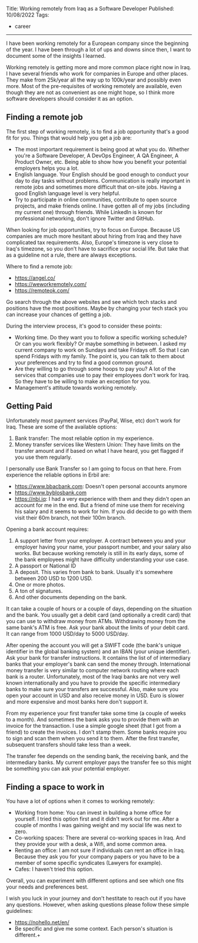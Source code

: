 Title: Working remotely from Iraq as a Software Developer
Published: 10/08/2022
Tags:

 - career
---

I have been working remotely for a European company since the beginning of the year. I have been through a lot of ups and downs since then, I want to document some of the insights I learned.

Working remotely is getting more and more common place right now in Iraq. I have several friends who work for companies in Europe and other places. They make from 25k/year all the way up to 100k/year and possibly even more. Most of the pre-requisites of working remotely are available, even though they are not as convenient as one might hope, so I think more software developers should consider it as an option.

## Finding a remote job

The first step of working remotely, is to find a job opportunity that's a good fit for you. Things that would help you get a job are:

- The most important requirement is being good at what you do. Whether you're a Software Developer, A DevOps Engineer, A QA Engineer, A Product Owner, etc. Being able to show how you benefit your potential employers helps you a lot.
- English language. Your English should be good enough to conduct your day to day tasks without problems. Communication is really important in remote jobs and sometimes more difficult that on-site jobs. Having a good English language level is very helpful.
- Try to participate in online communities, contribute to open source projects, and make friends online. I have gotten all of my jobs (including my current one) through friends. While LinkedIn is known for professional networking, don't ignore Twitter and GitHub.

When looking for job opportunities, try to focus on Europe. Because US companies are much more hesitant about hiring from Iraq and they have complicated tax requirements. Also, Europe's timezone is very close to Iraq's timezone, so you don't have to sacrifice your social life. But take that as a guideline not a rule, there are always exceptions.

Where to find a remote job:

- https://angel.co/
- https://weworkremotely.com/
- https://remoteok.com/

Go search through the above websites and see which tech stacks and positions have the most positions. Maybe by changing your tech stack you can increase your chances of getting a job.

During the interview process, it's good to consider these points:

- Working time. Do they want you to follow a specific working schedule? Or can you work flexibly? Or maybe something in between. I asked my current company to work on Sundays and take Fridays off. So that I can spend Fridays with my family. The point is, you can talk to them about your preferences and try to find a good common ground.
- Are they willing to go through some hoops to pay you? A lot of the services that companies use to pay their employees don't work for Iraq. So they have to be willing to make an exception for you.
- Management's attitude towards working remotely.

## Getting Paid

Unfortunately most payment services (PayPal, Wise, etc) don't work for Iraq. These are some of the available options:

1. Bank transfer: The most reliable option in my experience.
2. Money transfer services like Western Union: They have limits on the transfer amount and if based on what I have heard, you get flagged if you use them regularly.

I personally use Bank Transfer so I am going to focus on that here. From experience the reliable options in Erbil are:

- https://www.bbacbank.com: Doesn't open personal accounts anymore
- https://www.byblosbank.com
- https://nbi.iq: I had a very experience with them and they didn't open an account for me in the end. But a friend of mine use them for receiving his salary and it seems to work for him. If you did decide to go with them visit their 60m branch, not their 100m branch.

Opening a bank account requires:

1. A support letter from your employer. A contract between you and your employer having your name, your passport number, and your salary also works. But because working remotely is still in its early days, some of the bank employees might have difficulty understanding your use case.
2. A passport or National ID
3. A deposit. This varies from bank to bank. Usually it's somewhere between 200 USD to 1200 USD.
4. One or more photos.
5. A ton of signatures.
6. And other documents depending on the bank.

It can take a couple of hours or a couple of days, depending on the situation and the bank. You usually get a debit card (and optionally a credit card) that you can use to withdraw money from ATMs. Withdrawing money from the same bank's ATM is free. Ask your bank about the limits of your debit card. It can range from 1000 USD/day to 5000 USD/day.

After opening the account you will get a SWIFT code (the bank's unique identifier in the global banking system) and an IBAN (your unique identifier). Ask your bank for transfer instructions. It contains the list of of intermediary banks that your employer's bank can send the money through. International money transfer is very similar to computer network routing where each bank is a router. Unfortunately, most of the Iraqi banks are not very well known internationally and you have to provide the specific intermediary banks to make sure your transfers are successful. Also, make sure you open your account in USD and also receive money in USD. Euro is slower and more expensive and most banks here don't support it.

From my experience your first transfer take some time (a couple of weeks to a month). And sometimes the bank asks you to provide them with an invoice for the transaction. I use a simple google sheet (that I got from a friend) to create the invoices. I don't stamp them. Some banks require you to sign and scan them when you send it to them. After the first transfer, subsequent transfers should take less than a week.

The transfer fee depends on the sending bank, the receiving bank, and the intermediary banks. My current employer pays the transfer fee so this might be something you can ask your potential employer.

## Finding a space to work in

You have a lot of options when it comes to working remotely:

- Working from home: You can invest in building a home office for yourself. I tried this option first and it didn't work out for me. After a couple of months I was gaining weight and my social life was next to zero.
- Co-working spaces: There are several co-working spaces in Iraq. And they provide your with a desk, a Wifi, and some common area.
- Renting an office: I am not sure if individuals can rent an office in Iraq. Because they ask you for your company papers or you have to be a member of some specific syndicates (Lawyers for example).
- Cafes: I haven't tried this option.

Overall, you can experiment with different options and see which one fits your needs and preferences best.

I wish you luck in your journey and don't hestitate to reach out if you have any questions. However, when asking questions please follow these simple guidelines:

- https://nohello.net/en/
- Be specific and give me some context. Each person's situation is different.+